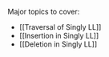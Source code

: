 Major topics to cover:
- [[Traversal of Singly LL]]
- [[Insertion in Singly LL]]
- [[Deletion in Singly LL]]